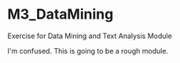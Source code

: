# M3_DataMining
Exercise for Data Mining and Text Analysis Module


I'm confused. This is going to be a rough module.
